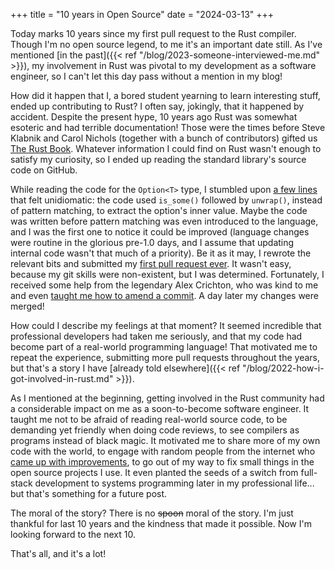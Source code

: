 +++
title = "10 years in Open Source"
date = "2024-03-13"
+++

Today marks 10 years since my first pull request to the Rust compiler. Though I'm no open source legend, to me it's an important date still. As I've mentioned [in the past]({{< ref "/blog/2023-someone-interviewed-me.md" >}}), my involvement in Rust was pivotal to my development as a software engineer, so I can't let this day pass without a mention in my blog!

How did it happen that I, a bored student yearning to learn interesting stuff, ended up contributing to Rust? I often say, jokingly, that it happened by accident. Despite the present hype, 10 years ago Rust was somewhat esoteric and had terrible documentation! Those were the times before Steve Klabnik and Carol Nichols (together with a bunch of contributors) gifted us [The Rust Book](https://doc.rust-lang.org/book/). Whatever information I could find on Rust wasn't enough to satisfy my curiosity, so I ended up reading the standard library's source code on GitHub.

While reading the code for the `Option<T>` type, I stumbled upon [a few lines](https://github.com/rust-lang/rust/blob/29756a3b762881a286f8df13dba00594035d1fc0/src/libstd/option.rs#L300-L302) that felt unidiomatic: the code used `is_some()` followed by `unwrap()`, instead of pattern matching, to extract the option's inner value. Maybe the code was written before pattern matching was even introduced to the language, and I was the first one to notice it could be improved (language changes were routine in the glorious pre-1.0 days, and I assume that updating internal code wasn't that much of a priority). Be it as it may, I rewrote the relevant bits and submitted my [first pull request ever](https://github.com/rust-lang/rust/pull/12871). It wasn't easy, because my git skills were non-existent, but I was determined. Fortunately, I received some help from the legendary Alex Crichton, who was kind to me and even [taught me how to amend a commit](https://github.com/rust-lang/rust/pull/12871#issuecomment-37584493). A day later my changes were merged!

How could I describe my feelings at that moment? It seemed incredible that professional developers had taken me seriously, and that my code had become part of a real-world programming language! That motivated me to repeat the experience, submitting more pull requests throughout the years, but that's a story I have [already told elsewhere]({{< ref "/blog/2022-how-i-got-involved-in-rust.md" >}}).

As I mentioned at the beginning, getting involved in the Rust community had a considerable impact on me as a soon-to-become software engineer. It taught me not to be afraid of reading real-world source code, to be demanding yet friendly when doing code reviews, to see compilers as programs instead of black magic. It motivated me to share more of my own code with the world, to engage with random people from the internet who [came up with improvements](https://github.com/aochagavia/rocket/pulls?q=is%3Apr+is%3Aclosed), to go out of my way to fix small things in the open source projects I use. It even planted the seeds of a switch from full-stack development to systems programming later in my professional life... but that's something for a future post.

The moral of the story? There is no ~~spoon~~ moral of the story. I'm just thankful for last 10 years and the kindness that made it possible. Now I'm looking forward to the next 10.

That's all, and it's a lot!
